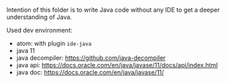Intention of this folder is to write Java code without any IDE to get a deeper understanding of Java.

Used dev environment:
* atom: with plugin `ide-java`
* java 11
* java decompiler: https://github.com/java-decompiler
* java api: https://docs.oracle.com/en/java/javase/11/docs/api/index.html
* java doc: https://docs.oracle.com/en/java/javase/11/
